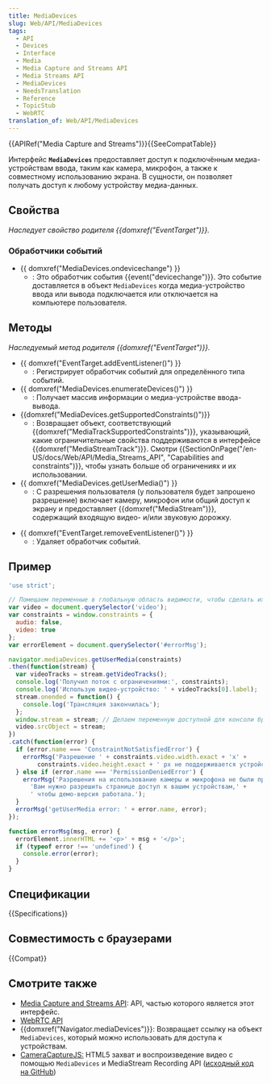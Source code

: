 ```yaml
---
title: MediaDevices
slug: Web/API/MediaDevices
tags:
  - API
  - Devices
  - Interface
  - Media
  - Media Capture and Streams API
  - Media Streams API
  - MediaDevices
  - NeedsTranslation
  - Reference
  - TopicStub
  - WebRTC
translation_of: Web/API/MediaDevices
---
```


{{APIRef("Media Capture and Streams")}}{{SeeCompatTable}}

Интерфейс **`MediaDevices`** предоставляет доступ к подключённым медиа-устройствам ввода, таким как камера, микрофон, а также к совместному использованию экрана. В сущности, он позволяет получать доступ к любому устройству медиа-данных.

## Свойства

_Наследует свойство родителя {{domxref("EventTarget")}}._

### Обработчики событий

- {{ domxref("MediaDevices.ondevicechange") }}
  - : Это обработчик события {{event("devicechange")}}. Это событие доставляется в объект `MediaDevices` когда медиа-устройство ввода или вывода подключается или отключается на компьютере пользователя.

## Методы

_Наследуемый метод родителя {{domxref("EventTarget")}}._

- {{ domxref("EventTarget.addEventListener()") }}
  - : Регистрирует обработчик событий для определённого типа событий.
- {{ domxref("MediaDevices.enumerateDevices()") }}
  - : Получает массив информации о медиа-устройстве ввода-вывода.
- {{domxref("MediaDevices.getSupportedConstraints()")}}
  - : Возвращает объект, соответствующий {{domxref("MediaTrackSupportedConstraints")}}, указывающий, какие ограничительные свойства поддерживаются в интерфейсе {{domxref("MediaStreamTrack")}}. Смотри {{SectionOnPage("/en-US/docs/Web/API/Media_Streams_API", "Capabilities and constraints")}}, чтобы узнать больше об ограничениях и их использовании.
- {{ domxref("MediaDevices.getUserMedia()") }}
  - : С разрешения пользователя (у пользователя будет запрошено разрешение) включает камеру, микрофон или общий доступ к экрану и предоставляет {{domxref("MediaStream")}}, содержащий входящую видео- и/или звуковую дорожку.

<!---->

- {{ domxref("EventTarget.removeEventListener()") }}
  - : Удаляет обработчик событий.

## Пример

```js
'use strict';

// Помещаем переменные в глобальную область видимости, чтобы сделать их доступными для консоли браузера
var video = document.querySelector('video');
var constraints = window.constraints = {
  audio: false,
  video: true
};
var errorElement = document.querySelector('#errorMsg');

navigator.mediaDevices.getUserMedia(constraints)
.then(function(stream) {
  var videoTracks = stream.getVideoTracks();
  console.log('Получил поток с ограничениями:', constraints);
  console.log('Использую видео-устройство: ' + videoTracks[0].label);
  stream.onended = function() {
    console.log('Трансляция закончилась');
  };
  window.stream = stream; // Делаем переменную доступной для консоли браузера
  video.srcObject = stream;
})
.catch(function(error) {
  if (error.name === 'ConstraintNotSatisfiedError') {
    errorMsg('Разрешение ' + constraints.video.width.exact + 'x' +
        constraints.video.height.exact + ' px не поддерживается устройством.');
  } else if (error.name === 'PermissionDeniedError') {
    errorMsg('Разрешения на использование камеры и микрофона не были предоставлены. ' +
      'Вам нужно разрешить странице доступ к вашим устройствам,' +
      ' чтобы демо-версия работала.');
  }
  errorMsg('getUserMedia error: ' + error.name, error);
});

function errorMsg(msg, error) {
  errorElement.innerHTML += '<p>' + msg + '</p>';
  if (typeof error !== 'undefined') {
    console.error(error);
  }
}
```

## Спецификации

{{Specifications}}

## Совместимость с браузерами

{{Compat}}

## Смотрите также

- [Media Capture and Streams API](/ru/docs/Web/API/Media_Streams_API): API, частью которого является этот интерфейс.
- [WebRTC API](/ru/docs/Web/API/WebRTC_API)
- {{domxref("Navigator.mediaDevices")}}: Возвращает ссылку на объект `MediaDevices`, который можно использовать для доступа к устройствам.
- [CameraCaptureJS:](https://github.com/chrisjohndigital/CameraCaptureJS) HTML5 захват и воспроизведение видео с помощью `MediaDevices` и MediaStream Recording API ([исходный код на GitHub](https://github.com/chrisjohndigital/CameraCaptureJS))
